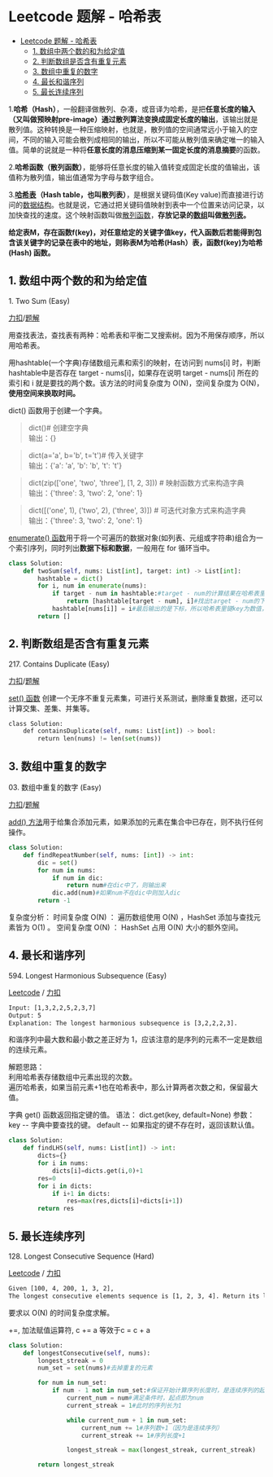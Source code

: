 # Leetcode 题解 - 哈希表
<!-- GFM-TOC -->
* [Leetcode 题解 - 哈希表](#leetcode-题解---哈希表)
    * [1. 数组中两个数的和为给定值](#1-数组中两个数的和为给定值)
    * [2. 判断数组是否含有重复元素](#2-判断数组是否含有重复元素)
    * [3. 数组中重复的数字](#3-数组中重复的数字)
    * [4. 最长和谐序列](#4-最长和谐序列)
    * [5. 最长连续序列](#5-最长连续序列)
<!-- GFM-TOC -->

1.**哈希（Hash）**，一般翻译做散列、杂凑，或音译为哈希，是把**任意长度的输入（又叫做预映射pre-image）通过散列算法变换成固定长度的输出**，该输出就是散列值。这种转换是一种压缩映射，也就是，散列值的空间通常远小于输入的空间，不同的输入可能会散列成相同的输出，所以不可能从散列值来确定唯一的输入值。简单的说就是一种将**任意长度的消息压缩到某一固定长度的消息摘要**的函数。

2.**哈希函数（散列函数）**，能够将任意长度的输入值转变成固定长度的值输出，该值称为散列值，输出值通常为字母与数字组合。

3.**[哈希表](https://baike.baidu.com/item/%E6%95%A3%E5%88%97%E8%A1%A8/10027933)（Hash table，也叫散列表）**，是根据关键码值(Key value)而直接进行访问的[数据结构](https://baike.baidu.com/item/%E6%95%B0%E6%8D%AE%E7%BB%93%E6%9E%84/1450)。也就是说，它通过把关键码值映射到表中一个位置来访问记录，以加快查找的速度。这个映射函数叫做[散列函数](https://baike.baidu.com/item/%E6%95%A3%E5%88%97%E5%87%BD%E6%95%B0/2366288)，**存放记录的[数组](https://baike.baidu.com/item/%E6%95%B0%E7%BB%84/3794097)叫做[散列表](https://baike.baidu.com/item/%E6%95%A3%E5%88%97%E8%A1%A8/10027933)。**     
                                                                       
**给定表M，存在函数f(key)，对任意给定的关键字值key，代入函数后若能得到包含该关键字的记录在表中的地址，则称表M为哈希(Hash）表，函数f(key)为哈希(Hash) 函数。**

## 1. 数组中两个数的和为给定值

1\. Two Sum (Easy)

[力扣](https://leetcode-cn.com/problems/two-sum/description/)/[题解](https://leetcode-cn.com/problems/two-sum/solution/liang-shu-zhi-he-by-leetcode-solution/) 

用查找表法，查找表有两种：哈希表和平衡二叉搜索树。因为不用保存顺序，所以用哈希表。

用hashtable(一个字典)存储数组元素和索引的映射，在访问到 nums[i] 时，判断hashtable中是否存在 target - nums[i]，如果存在说明 target - nums[i] 所在的索引和 i 就是要找的两个数。该方法的时间复杂度为 O(N)，空间复杂度为 O(N)，**使用空间来换取时间。**

dict() 函数用于创建一个字典。

>dict()# 创建空字典   
>输出：{}

> dict(a='a', b='b', t='t')# 传入关键字  
> 输出：{'a': 'a', 'b': 'b', 't': 't'}

>dict(zip(['one', 'two', 'three'], [1, 2, 3]))   # 映射函数方式来构造字典  
>输出：{'three': 3, 'two': 2, 'one': 1} 

>dict([('one', 1), ('two', 2), ('three', 3)])    # 可迭代对象方式来构造字典  
>输出：{'three': 3, 'two': 2, 'one': 1}

[enumerate() 函数](https://www.runoob.com/python/python-func-enumerate.html)用于将一个可遍历的数据对象(如列表、元组或字符串)组合为一个索引序列，同时列出**数据下标和数据**，一般用在 for 循环当中。

```python
class Solution:
    def twoSum(self, nums: List[int], target: int) -> List[int]:
        hashtable = dict()
        for i, num in enumerate(nums):
            if target - num in hashtable:#target - num的计算结果在哈希表里的键key中，所以键key为数值，值value为下标
                return [hashtable[target - num], i]#找出target - num的下标和num对应的下标（注意num和nums的区别！）
            hashtable[nums[i]] = i#最后输出的是下标，所以哈希表里键key为数值，值value为下标
        return []
```

## 2. 判断数组是否含有重复元素

217\. Contains Duplicate (Easy)

 [力扣](https://leetcode-cn.com/problems/contains-duplicate/description/)/[题解](https://leetcode-cn.com/problems/contains-duplicate/solution/cun-zai-zhong-fu-de-yuan-su-yi-yi-ti-san-ihfa/)


 [set() 函数](https://www.runoob.com/python/python-func-set.html/) 创建一个无序不重复元素集，可进行关系测试，删除重复数据，还可以计算交集、差集、并集等。

```python
class Solution:
	def containsDuplicate(self, nums: List[int]) -> bool:
	    return len(nums) != len(set(nums))

```

## 3. 数组中重复的数字

03\. 数组中重复的数字 (Easy)

 [力扣](https://leetcode-cn.com/problems/shu-zu-zhong-zhong-fu-de-shu-zi-lcof/)/[题解](https://leetcode-cn.com/problems/shu-zu-zhong-zhong-fu-de-shu-zi-lcof/solution/mian-shi-ti-03-shu-zu-zhong-zhong-fu-de-shu-zi-yua/) 

[add() 方法](https://www.runoob.com/python3/ref-set-add.html/)用于给集合添加元素，如果添加的元素在集合中已存在，则不执行任何操作。

```python
class Solution:
    def findRepeatNumber(self, nums: [int]) -> int:
        dic = set()
        for num in nums:
            if num in dic: 
            	return num#在dic中了，则输出来
            dic.add(num)#如果num不在dic中则加入dic
        return -1
```
复杂度分析：
时间复杂度 O(N) ： 遍历数组使用 O(N) ，HashSet 添加与查找元素皆为 O(1) 。
空间复杂度 O(N) ： HashSet 占用 O(N) 大小的额外空间。


## 4. 最长和谐序列

594\. Longest Harmonious Subsequence (Easy)

[Leetcode](https://leetcode.com/problems/longest-harmonious-subsequence/description/) / [力扣](https://leetcode-cn.com/problems/longest-harmonious-subsequence/description/)

```html
Input: [1,3,2,2,5,2,3,7]
Output: 5
Explanation: The longest harmonious subsequence is [3,2,2,2,3].
```

和谐序列中最大数和最小数之差正好为 1，应该注意的是序列的元素不一定是数组的连续元素。

解题思路：  
利用哈希表存储数组中元素出现的次数。  
遍历哈希表，如果当前元素+1也在哈希表中，那么计算两者次数之和，保留最大值。  

字典 get() 函数返回指定键的值。
语法：
dict.get(key, default=None)
参数：
key -- 字典中要查找的键。
default -- 如果指定的键不存在时，返回该默认值。

```python
class Solution:
    def findLHS(self, nums: List[int]) -> int:
        dicts={}
        for i in nums:
            dicts[i]=dicts.get(i,0)+1
        res=0
        for i in dicts:
            if i+1 in dicts:
                res=max(res,dicts[i]+dicts[i+1])
        return res
```

## 5. 最长连续序列

128\. Longest Consecutive Sequence (Hard)

[Leetcode](https://leetcode.com/problems/longest-consecutive-sequence/description/) / [力扣](https://leetcode-cn.com/problems/longest-consecutive-sequence/description/)

```html
Given [100, 4, 200, 1, 3, 2],
The longest consecutive elements sequence is [1, 2, 3, 4]. Return its length: 4.
```

要求以 O(N) 的时间复杂度求解。

 +=, 加法赋值运算符, c += a 等效于c = c + a 

```python
class Solution:
    def longestConsecutive(self, nums):
        longest_streak = 0
        num_set = set(nums)#去掉重复的元素

        for num in num_set:
            if num - 1 not in num_set:#保证开始计算序列长度时，是连续序列的起点（没有比num小1的值）
                current_num = num#满足条件时，起点即为num
                current_streak = 1#此时的序列长为1

                while current_num + 1 in num_set:
                    current_num += 1#序列数+1（因为是连续序列）
                    current_streak += 1#序列长度+1

                longest_streak = max(longest_streak, current_streak)

        return longest_streak
```
